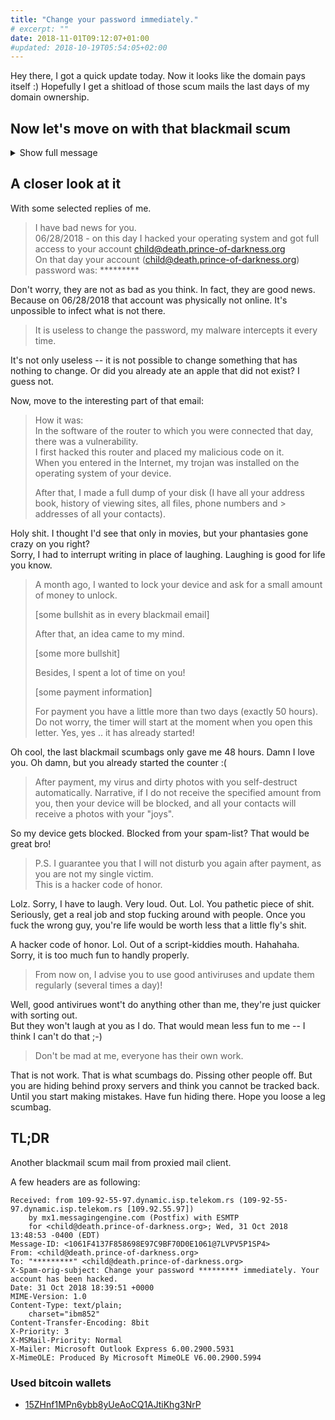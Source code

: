 ```yaml
---
title: "Change your password immediately."
# excerpt: ""
date: 2018-11-01T09:12:07+01:00
#updated: 2018-10-19T05:54:05+02:00
---
```


Hey there, I got a quick update today. Now it looks like the domain pays itself :)
Hopefully I get a shitload of those scum mails the last days of my domain ownership.

<!-- You might know, the domain `prince-of-darkness.org` will only receive those mails
until November 12<sup><small>th</small></sup>. I will not renew it after that.

For more info on this page, read the [about page]({% link about.md %}) and have a look at the post
[Account Issues]({% post_url 2018-09-29-account-issues %}).

>   Domain Name    : prince-of-darkness.org  
>   Expires on     : 11/12/2018   -->

## Now let's move on with that blackmail scum

<details>
    <summary>Show full message</summary>
    <div class="highlighter-rouge">
        <div class="highlight">
            <pre class="highlight"><code>I greet you!

I have bad news for you.
06/28/2018 - on this day I hacked your operating system and got full access to your account child@death.prince-of-darkness.org
On that day your account (child@death.prince-of-darkness.org) password was: *********

It is useless to change the password, my malware intercepts it every time.

How it was:
In the software of the router to which you were connected that day, there was a vulnerability.
I first hacked this router and placed my malicious code on it.
When you entered in the Internet, my trojan was installed on the operating system of your device.

After that, I made a full dump of your disk (I have all your address book, history of viewing sites, all files, phone numbers and addresses of all your contacts).

A month ago, I wanted to lock your device and ask for a small amount of money to unlock.
But I looked at the sites that you regularly visit, and came to the big delight of your favorite resources.
I'm talking about sites for adults.

I want to say - you are a big pervert. You have unbridled fantasy!

After that, an idea came to my mind.
I made a screenshot of the intimate website where you have fun (you know what it is about, right?).
After that, I took off your joys (using the camera of your device). It turned out beautifully, do not hesitate.

I am strongly belive that you would not like to show these pictures to your relatives, friends or colleagues.
I think $968 is a very small amount for my silence.
Besides, I spent a lot of time on you!

I accept money only in Bitcoins.
My BTC wallet: 15ZHnf1MPn6ybb8yUeAoCQ1AJtiKhg3NrP

You do not know how to replenish a Bitcoin wallet?
In any search engine write "how to send money to btc wallet".
It's easier than send money to a credit card!

For payment you have a little more than two days (exactly 50 hours).
Do not worry, the timer will start at the moment when you open this letter. Yes, yes .. it has already started!

After payment, my virus and dirty photos with you self-destruct automatically.
Narrative, if I do not receive the specified amount from you, then your device will be blocked, and all your contacts will receive a photos with your "joys".

I want you to be prudent.
- Do not try to find and destroy my virus! (All your data is already uploaded to a remote server)
- Do not try to contact me (this is not feasible, I sent you an email from your account)
- Various security services will not help you; formatting a disk or destroying a device will not help either, since your data is already on a remote server.

P.S. I guarantee you that I will not disturb you again after payment, as you are not my single victim.
This is a hacker code of honor.

From now on, I advise you to use good antiviruses and update them regularly (several times a day)!

Don't be mad at me, everyone has their own work.
Farewell.</code></pre>
        </div>
    </div>
</details>

## A closer look at it

With some selected replies of me.

> I have bad news for you.  
> 06/28/2018 - on this day I hacked your operating system and got full access to your account child@death.prince-of-darkness.org  
> On that day your account (child@death.prince-of-darkness.org) password was: *********

Don't worry, they are not as bad as you think. In fact, they are good news. Because on 06/28/2018 that account was physically not online. It's unpossible to infect what is not there.

> It is useless to change the password, my malware intercepts it every time.

It's not only useless -- it is not possible to change something that has nothing to change.
Or did you already ate an apple that did not exist? I guess not.

Now, move to the interesting part of that email:

> How it was:  
> In the software of the router to which you were connected that day, there was a vulnerability.  
> I first hacked this router and placed my malicious code on it.  
> When you entered in the Internet, my trojan was installed on the operating system of your device.  
>   
> After that, I made a full dump of your disk (I have all your address book, history of viewing sites, all files, phone numbers and > addresses of all your contacts).

Holy shit. I thought I'd see that only in movies, but your phantasies gone crazy on you right?  
Sorry, I had to interrupt writing in place of laughing. Laughing is good for life you know.

> A month ago, I wanted to lock your device and ask for a small amount of money to unlock.
> 
> [some bullshit as in every blackmail email]
> 
> After that, an idea came to my mind.
> 
> [some more bullshit]
> 
> Besides, I spent a lot of time on you!
> 
> [some payment information]
> 
> For payment you have a little more than two days (exactly 50 hours).  
> Do not worry, the timer will start at the moment when you open this letter. Yes, yes .. it has already started!

Oh cool, the last blackmail scumbags only gave me 48 hours. Damn I love you. Oh damn, but you already started the counter :(

> After payment, my virus and dirty photos with you self-destruct automatically.
> Narrative, if I do not receive the specified amount from you, then your device will be blocked,
> and all your contacts will receive a photos with your "joys".

So my device gets blocked. Blocked from your spam-list? That would be great bro!

> P.S. I guarantee you that I will not disturb you again after payment, as you are not my single victim.  
> This is a hacker code of honor.

Lolz. Sorry, I have to laugh. Very loud. Out. Lol. You pathetic piece of shit. Seriously, get a real job and stop
fucking around with people. Once you fuck the wrong guy, you're life would be worth less that a little fly's shit.

A hacker code of honor. Lol. Out of a script-kiddies mouth. Hahahaha. Sorry, it is too much fun to handly properly.

> From now on, I advise you to use good antiviruses and update them regularly (several times a day)!

Well, good antivirues wont't do anything other than me, they're just quicker with sorting out.  
But they won't laugh at you as I do. That would mean less fun to me -- I think I can't do that ;-)

> Don't be mad at me, everyone has their own work.

That is not work. That is what scumbags do. Pissing other people off. But you are hiding behind proxy servers
and think you cannot be tracked back. Until you start making mistakes. Have fun hiding there.
Hope you loose a leg scumbag.

## TL;DR

Another blackmail scum mail from proxied mail client.

A few headers are as following:

```
Received: from 109-92-55-97.dynamic.isp.telekom.rs (109-92-55-97.dynamic.isp.telekom.rs [109.92.55.97])
	by mx1.messagingengine.com (Postfix) with ESMTP
	for <child@death.prince-of-darkness.org>; Wed, 31 Oct 2018 13:48:53 -0400 (EDT)
Message-ID: <1061F4137F858698E97C9BF70D0E1061@7LVPV5P1SP4>
From: <child@death.prince-of-darkness.org>
To: "*********" <child@death.prince-of-darkness.org>
X-Spam-orig-subject: Change your password ********* immediately. Your account has been hacked.
Date: 31 Oct 2018 18:39:51 +0000
MIME-Version: 1.0
Content-Type: text/plain;
	charset="ibm852"
Content-Transfer-Encoding: 8bit
X-Priority: 3
X-MSMail-Priority: Normal
X-Mailer: Microsoft Outlook Express 6.00.2900.5931
X-MimeOLE: Produced By Microsoft MimeOLE V6.00.2900.5994
```

### Used bitcoin wallets

* [15ZHnf1MPn6ybb8yUeAoCQ1AJtiKhg3NrP](https://www.bitcoinabuse.com/reports/15ZHnf1MPn6ybb8yUeAoCQ1AJtiKhg3NrP)
